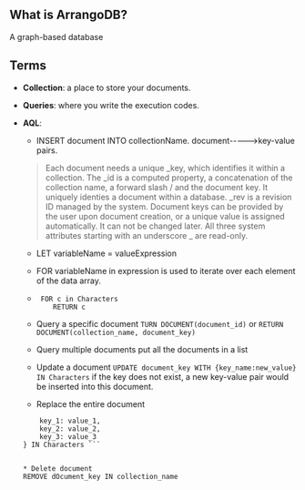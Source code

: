 ## What is ArrangoDB?
A graph-based database


## Terms
- **Collection**:  a place to store your documents.
- **Queries**: where you write the execution codes. 
- **AQL**: 
  * INSERT document INTO collectionName. document----->key-value pairs.
   > Each document needs a unique _key, which identifies it within a collection. 
   >The _id is a computed property, a concatenation of the collection name, a forward slash / and the document key. 
   >It uniquely identies a document within a database. _rev is a revision ID managed by the system.
   >Document keys can be provided by the user upon document creation, or a unique value is assigned automatically. 
   >It can not be changed later. All three system attributes starting with an underscore _ are read-only.
   
  * LET variableName = valueExpression
  * FOR variableName in expression is used to iterate over each element of the data array.
  * ```
     FOR c in Characters
        RETURN c
    ```
  * Query a specific document
    ``` TURN DOCUMENT(document_id) ```
     or
     ``` RETURN DOCUMENT(collection_name, document_key) ```
     
   * Query multiple documents
      put all the documents in a list
      
   * Update a document
    ``` UPDATE document_key WITH {key_name:new_value} IN Characters ```
    if the key does not exist, a new key-value pair would be inserted into this document.
    
   * Replace the entire document
   ``` REPLACE document_key WITH {
       key_1: value_1,
       key_2: value_2,
       key_3: value_3
   } IN Characters ```
   
   
   * Delete document
   REMOVE dOcument_key IN collection_name
   
   
   
     
  
